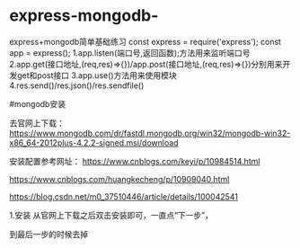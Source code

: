 # express-mongodb-
express+mongodb简单基础练习
const express = require('express');
const app = express();
1.app.listen(端口号,返回函数);方法用来监听端口号
2.app.get(接口地址,(req,res)=>{})/app.post(接口地址,(req,res)=>{})分别用来开发get和post接口
3.app.use()方法用来使用模块
4.res.send()/res.json()/res.sendfile()

#mongodb安装

去官网上下载：https://www.mongodb.com/dr/fastdl.mongodb.org/win32/mongodb-win32-x86_64-2012plus-4.2.2-signed.msi/download

安装配置参考网址：
https://www.cnblogs.com/keyi/p/10984514.html

https://www.cnblogs.com/huangkecheng/p/10909040.html

https://blog.csdn.net/m0_37510446/article/details/100042541

1.安装
  从官网上下载之后双击安装即可，一直点“下一步”，
  
  到最后一步的时候去掉
